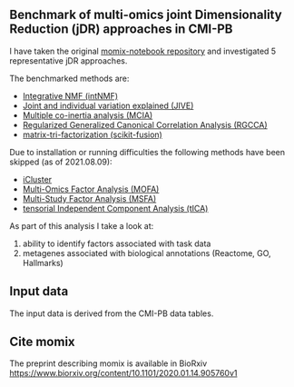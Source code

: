 ## Benchmark of multi-omics joint Dimensionality Reduction (jDR) approaches in CMI-PB
I have taken the original [momix-notebook repository](https://github.com/ComputationalSystemsBiology/momix-notebook)
and investigated 5 representative jDR approaches. 

The benchmarked methods are:
* [Integrative NMF (intNMF)](https://cran.r-project.org/web/packages/IntNMF/index.html) 
* [Joint and individual variation explained (JIVE)](https://cran.r-project.org/web/packages/r.jive/index.html) 
* [Multiple co-inertia analysis (MCIA)](https://bioconductor.org/packages/release/bioc/html/omicade4.html) 
* [Regularized Generalized Canonical Correlation Analysis (RGCCA)](https://cran.r-project.org/web/packages/RGCCA/index.html) 
* [matrix-tri-factorization (scikit-fusion)](https://github.com/marinkaz/scikit-fusion) 

Due to installation or running difficulties the following methods have been skipped (as of 2021.08.09):
* [iCluster](https://cran.r-project.org/web/packages/iCluster/index.html)
* [Multi-Omics Factor Analysis (MOFA)](https://github.com/bioFAM/MOFA)
* [Multi-Study Factor Analysis (MSFA)](https://github.com/rdevito/MSFA) 
* [tensorial Independent Component Analysis (tICA)](https://genomebiology.biomedcentral.com/articles/10.1186/s13059-018-1455-8)

As part of this analysis I take a look at: 
1. ability to identify factors associated with task data  
2. metagenes associated with biological annotations (Reactome, GO, Hallmarks)
## Input data

The input data is derived from the CMI-PB data tables.

##  Cite momix
The preprint describing momix is available in BioRxiv
https://www.biorxiv.org/content/10.1101/2020.01.14.905760v1

